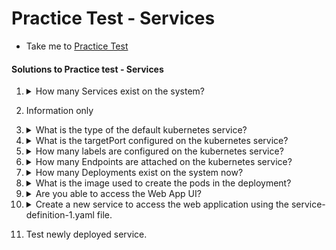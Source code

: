 # Practice Test - Services

- Take me to [Practice Test](https://kodekloud.com/topic/practice-test-services/)

#### Solutions to Practice test - Services

1. <details>
    <summary>How many Services exist on the system?</summary>

    ```
    kubectl get services
    ```

    Count the number of services (if any)
    </details>

1. Information only

1. <details>
    <summary>What is the type of the default kubernetes service?</summary>

    From the output of Q1, examine the `TYPE` column.
    </details>

1. <details>
    <summary>What is the targetPort configured on the kubernetes service?</summary>

    ```
    kubectl describe service | grep TargetPort
    ```

    </details>

1. <details>
    <summary>How many labels are configured on the kubernetes service?</summary>

    ```
    kubectl describe service
    ```

    ...and look for labels.

    --- OR ---

    ```
    kubectl get service --show-labels
    ```

    </details>

1. <details>
    <summary>How many Endpoints are attached on the kubernetes service?</summary>

    ```
    kubectl describe service
    ```

    ...and look for endpoints

    </details>

1. <details>
    <summary>How many Deployments exist on the system now?</summary>

    ```
    kubectl get deployment
    ```

    Count the deployments (if any)
    </details>

1. <details>
    <summary>What is the image used to create the pods in the deployment?</summary>

    ```
    kubectl describe deployment
    ```

    Look in the containers section.

    --- OR ---

    ```
    kubectl get deployment -o wide
    ```

    Look in the `IMAGES` column

    </details>

1. <details>
    <summary>Are you able to access the Web App UI?</summary>

    Try to access the Web Application UI using the tab simple-webapp-ui above the terminal.

    </details>

1. <details>
    <summary>Create a new service to access the web application using the service-definition-1.yaml file.</summary>

    ```
    vi service-definition-1.yaml
    ```

    Fill in the values as directed, save and exit.

    ```
    kubectl create -f service-definition-1.yaml
    ```

    </details>

1. Test newly deployed service.
